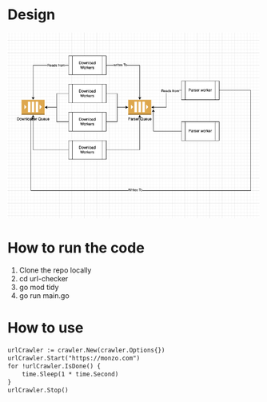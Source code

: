 # Design
![image info](./design.png)

# How to run the code

<ol>
    <li>Clone the repo locally</li>
    <li>cd url-checker</li>
    <li>go mod tidy</li>
    <li>go run main.go</li>
</ol>

# How to use
```
urlCrawler := crawler.New(crawler.Options{})
urlCrawler.Start("https://monzo.com")
for !urlCrawler.IsDone() {
    time.Sleep(1 * time.Second)
}
urlCrawler.Stop()

```

